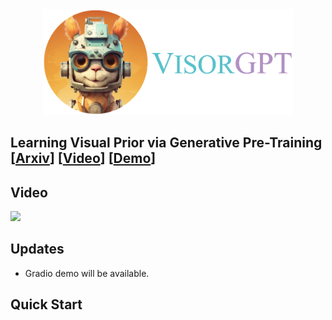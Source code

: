<div align=center>
<img src="visorgpt_title.png" width="400">
</div>

## Learning Visual Prior via Generative Pre-Training [[Arxiv](http://arxiv.org/abs/2305.13777)] [[Video]()] [[Demo]()]

## Video
[![](https://res.cloudinary.com/marcomontalbano/image/upload/v1684891120/video_to_markdown/images/youtube--8FDoBfxSY8I-c05b58ac6eb4c4700831b2b3070cd403.jpg)](https://www.youtube.com/watch?v=8FDoBfxSY8I "")

## Updates
- Gradio demo will be available.

## Quick Start
